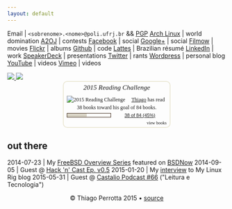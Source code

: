 ```yaml
---
layout: default
---
```


Email | `<sobrenome>.<nome>@poli.ufrj.br` && [PGP](http://pgp.mit.edu/pks/lookup?op=vindex&search=0x755D25D2A905373C)
[Arch Linux](https://wiki.archlinux.org/index.php/User:Thiagowfx) | world domination
[A2OJ](http://ahmed-aly.com/Profile.jsp?Username=thiagowfx) | contests
[Facebook](http://facebook.com/thiagoperrotta) | social
[Google+](http://plus.google.com/+ThiagoBarrosoPerrotta) | social
[Filmow](http://filmow.com/usuario/thiagowfx/) | movies
[Flickr](https://www.flickr.com/people/thiagowfx/) | albums
[Github](https://github.com/thiagowfx/) | code
[Lattes](http://lattes.cnpq.br/8288527832534487) | Brazilian résumé
[LinkedIn](http://br.linkedin.com/in/thiagoperrotta) | work
[SpeakerDeck](https://speakerdeck.com/thiagowfx) | presentations
[Twitter](http://twitter.com/thiagowfx) | rants
[Wordpress](http://thiagoperrotta.wordpress.com) | personal blog
[YouTube](http://youtube.com/user/thiagomp40) | videos
[Vimeo](https://vimeo.com/thiagowfx) | videos

<a href="https://stackexchange.com/users/1934732/thiagowfx">
  <img src="http://stackexchange.com/users/flair/1934732.png">
</a>

<a href="https://projecteuler.net/profile/thiagowfx.png">
  <img src="https://projecteuler.net/profile/thiagowfx.png">
</a>

<center>
<div id="gr_challenge_3082" style="border: 2px solid #EBE8D5; border-radius:10px; padding: 0px 7px 0px 7px; max-width:230px; min-height: 100px">
  <div id="gr_challenge_progress_body_3082" style="font-size: 12px; font-family: georgia,serif;line-height: 18px">
    <h3 style="margin: 4px 0 10px; font-weight: normal; text-align: center">
      <a href="https://www.goodreads.com/challenges/3082-2015-reading-challenge" style="text-decoration: none; font-family:georgia,serif;font-style:italic; font-size: 1.1em">2015 Reading Challenge</a>
    </h3>
        <div class="challengePic">
          <a href="https://www.goodreads.com/challenges/3082-2015-reading-challenge"><img alt="2015 Reading Challenge" src="https://d.gr-assets.com/challenges/1420220454p2/3082.jpg" style="float:left; margin-right: 10px; border: 0 none" /></a>
        </div>
      <div>
        <a href="https://www.goodreads.com/user/show/7873832-thiago">Thiago</a> has
             read 38 books toward his goal of 84 books.
      </div>
      <div style="width: 100px; margin: 4px 5px 5px 0; float: left; border: 1px solid #382110; height: 8px; overflow: hidden; background-color: #FFF">
        <div style="width: 45%; background-color: #D7D2C4; float: left"><span style="visibility:hidden">hide</span></div>
      </div>
      <div style="font-family: arial, verdana, helvetica, sans-serif;font-size:90%">
        <a href="https://www.goodreads.com/user_challenges/2086647">38 of 84 (45%)</a>
      </div>
        <div style="text-align: right;">
          <a href="https://www.goodreads.com/user_challenges/2086647" style="text-decoration: none; font-size: 10px;">view books</a>
        </div>
  </div>
   <script src="https://www.goodreads.com/user_challenges/widget/7873832-thiago?challenge_id=3082&v=2"></script>
</div>
</center>

## out there

2014-07-23 | My [FreeBSD Overview Series](https://thiagoperrotta.wordpress.com/2014/07/20/here-be-dragons-freebsd-overview-part-i/) featured on [BSDNow](http://www.bsdnow.tv/episodes/2014_07_23-des_challenge_iv)
2014-09-05 | Guest @ [Hack 'n' Cast Ep. v0.5](http://mindbending.org/pt/hack-n-cast-v05-por-que-usar-gnulinux)
2015-01-20 | My [interview](http://www.mylinuxrig.com/post/108656757988/the-linux-setup-thiago-perrotta-student) to My Linux Rig blog
2015-05-31 | Guest @ [Castalio Podcast #66](http://castalio.info/episodio-66-thiago-perrotta-leitura-e-tecnologia.html) ("Leitura e Tecnologia")

<p align="center">© Thiago Perrotta 2015 &#8226; <a href="https://github.com/thiagowfx/thiagowfx.github.io">source</a></p>
